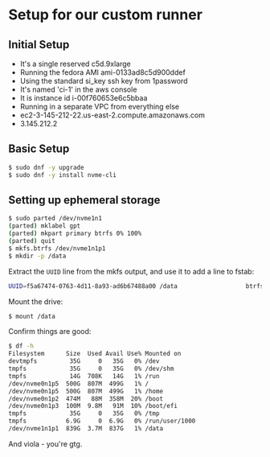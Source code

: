 # Setup for our custom runner

## Initial Setup

* It's a single reserved c5d.9xlarge
* Running the fedora AMI ami-0133ad8c5d900ddef
* Using the standard si_key ssh key from 1password
* It's named 'ci-1' in the aws console
* It is instance id i-00f760653e6c5bbaa
* Running in a separate VPC from everything else
* ec2-3-145-212-22.us-east-2.compute.amazonaws.com
* 3.145.212.2

## Basic Setup

```sh
$ sudo dnf -y upgrade
$ sudo dnf -y install nvme-cli
```

## Setting up ephemeral storage

```sh
$ sudo parted /dev/nvme1n1
(parted) mklabel gpt
(parted) mkpart primary btrfs 0% 100%
(parted) quit
$ mkfs.btrfs /dev/nvme1n1p1
$ mkdir -p /data
```

Extract the `UUID` line from the mkfs output, and use it to add a line to fstab:

```sh
UUID=f5a67474-0763-4d11-8a93-ad6b67488a00 /data                   btrfs   compress=zstd:1 0 0
```

Mount the drive:

```sh 
$ mount /data
```

Confirm things are good:

```sh
$ df -h
Filesystem      Size  Used Avail Use% Mounted on
devtmpfs         35G     0   35G   0% /dev
tmpfs            35G     0   35G   0% /dev/shm
tmpfs            14G  708K   14G   1% /run
/dev/nvme0n1p5  500G  807M  499G   1% /
/dev/nvme0n1p5  500G  807M  499G   1% /home
/dev/nvme0n1p2  474M   88M  358M  20% /boot
/dev/nvme0n1p3  100M  9.8M   91M  10% /boot/efi
tmpfs            35G     0   35G   0% /tmp
tmpfs           6.9G     0  6.9G   0% /run/user/1000
/dev/nvme1n1p1  839G  3.7M  837G   1% /data
```

And viola - you're gtg.
